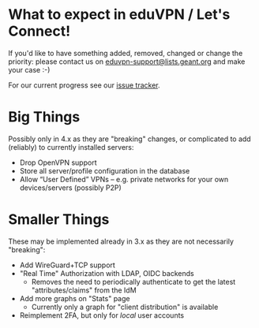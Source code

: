 # What to expect in eduVPN / Let's Connect!

If you'd like to have something added, removed, changed or change the priority: 
please contact us on 
[eduvpn-support@lists.geant.org](mailto:eduvpn-support@lists.geant.org) and 
make your case :-)

For our current progress see our 
[issue tracker](https://todo.sr.ht/~eduvpn/server).

# Big Things

Possibly only in 4.x as they are "breaking" changes, or complicated to add 
(reliably) to currently installed servers:

- Drop OpenVPN support
- Store all server/profile configuration in the database
- Allow “User Defined” VPNs
  – e.g. private networks for your own devices/servers (possibly P2P)

# Smaller Things

These may be implemented already in 3.x as they are not necessarily "breaking":

- Add WireGuard+TCP support
- "Real Time" Authorization with LDAP, OIDC backends
  - Removes the need to periodically authenticate to get the latest 
    "attributes/claims" from the IdM
- Add more graphs on "Stats" page
  - Currently only a graph for "client distribution" is available
- Reimplement 2FA, but only for *local* user accounts
